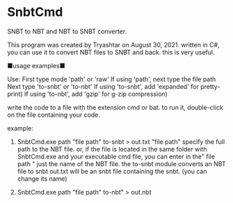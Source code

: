 # SnbtCmd
SNBT to NBT and NBT to SNBT converter.

This program was created by Tryashtar on August 30, 2021. written in C#, you can use it to convert NBT files to SNBT and back. this is very useful.

■usage examples■

Use:
First type mode 'path' or 'raw'
If using 'path', next type the file path
Next type 'to-snbt' or 'to-nbt'
If using 'to-snbt', add 'expanded' for pretty-print)
If using 'to-nbt', add 'gzip' for g-zip compression)

write the code to a file with the extension cmd or bat.
to run it, double-click on the file containing your code.

example:

1) SnbtCmd.exe path "file path" to-snbt > out.txt
"file path" specify the full path to the NBT file. or, if the file is located in the same folder with SnbtCmd.exe and your executable cmd file, you can enter in the" file path " just the name of the NBT file.
the to-snbt module converts an NBT file to snbt
out.txt will be an snbt file containing the snbt. (you can change its name)

2) SnbtCmd.exe path "file path" to-nbt" > out.nbt
